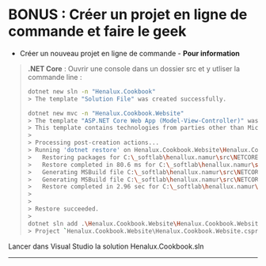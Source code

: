 # BONUS : Créer un projet en ligne de commande et faire le geek


* Créer un nouveau projet en ligne de commande - **Pour information** 

> **.NET Core** : Ouvrir une console dans un dossier src et y utliser la commande line : 
>```bash
> dotnet new sln -n "Henalux.Cookbook"
>> The template "Solution File" was created successfully.
>
> dotnet new mvc -n "Henalux.Cookbook.Website"
>> The template "ASP.NET Core Web App (Model-View-Controller)" was created successfully.
>> This template contains technologies from parties other than Microsoft, see https://aka.ms/template-3pn for details.
>> 
>> Processing post-creation actions...
>> Running 'dotnet restore' on Henalux.Cookbook.Website\Henalux.Cookbook.Website.csproj...
>>   Restoring packages for C:\_softlab\henallux.namur\src\NETCORE\Step 1\Henalux.Cookbook.Website\Henalux.Cookbook.Website.csproj...
>>   Restore completed in 80.6 ms for C:\_softlab\henallux.namur\src\NETCORE\Step 1\Henalux.Cookbook.Website\Henalux.Cookbook.Website.csproj.
>>   Generating MSBuild file C:\_softlab\henallux.namur\src\NETCORE\Step 1\Henalux.Cookbook.Website\obj\Henalux.Cookbook.Website.csproj.nuget.g.props.
>>   Generating MSBuild file C:\_softlab\henallux.namur\src\NETCORE\Step 1\Henalux.Cookbook.Website\obj\Henalux.Cookbook.Website.csproj.nuget.g.targets.
>>   Restore completed in 2.96 sec for C:\_softlab\henallux.namur\src\NETCORE\Step 1\Henalux.Cookbook.Website\Henalux.Cookbook.Website.csproj.
>> 
>> 
>> Restore succeeded.
>> 
>dotnet sln add .\Henalux.Cookbook.Website\Henalux.Cookbook.Website.csproj
>> Project `Henalux.Cookbook.Website\Henalux.Cookbook.Website.csproj` added to the solution.
>```

Lancer dans Visual Studio la solution Henalux.Cookbook.sln

---